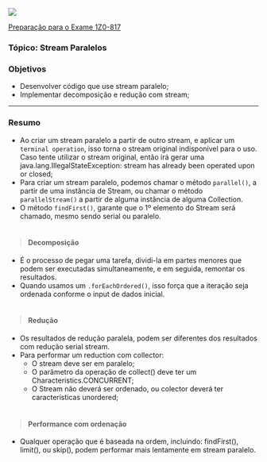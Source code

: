 ![](https://github.com/ocpjp-study/streams-paralelos/blob/main/ocpjp.png)

[Preparação para o Exame 1Z0-817](https://education.oracle.com/pt_BR/upgrade-ocp-java-6-7-8-to-java-se-11-developer/pexam_1Z0-817)

### Tópico: Stream Paralelos
### Objetivos
- Desenvolver código que use stream paralelo;
- Implementar decomposição e redução com stream;

<hr>

### Resumo
- Ao criar um stream paralelo a partir de outro stream, e aplicar um `terminal operation`, isso torna o stream original indisponível para o uso. Caso tente utilizar o stream original, então irá gerar uma java.lang.IllegalStateException: stream has already been operated upon or closed;
- Para criar um stream paralelo, podemos chamar o método `parallel()`, a partir de uma instância de Stream<T>, ou chamar o método `parallelStream()` a partir de alguma instância de alguma Collection.
- O método `findFirst()`, garante que o 1º elemento do Stream será chamado, mesmo sendo serial ou paralelo.
<br/><br/>

> #### Decomposição
- É o processo de pegar uma tarefa, dividi-la em partes menores que podem ser executadas simultaneamente, e em seguida, remontar os resultados.
- Quando usamos um `.forEachOrdered()`, isso força que a iteração seja ordenada conforme o input de dados inicial.
<br/><br/>

> #### Redução
- Os resultados de redução paralela, podem ser diferentes dos resultados com redução serial stream.
- Para performar um reduction com collector:
  - O stream deve ser em paralelo;
  - O parâmetro da operação de collect() deve ter um Characteristics.CONCURRENT;
  - O Stream não deverá ser ordenado, ou colector deverá ter características unordered;
<br/><br/>

> #### Performance com ordenação
- Qualquer operação que é baseada na ordem, incluindo: findFirst(), limit(), ou skip(), podem performar mais lentamente em stream paralelo.
